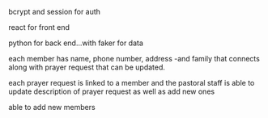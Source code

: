 bcrypt and session for auth

react for front end

python for back end...with faker for data

each member has name, phone number, address 
    -and family that connects along with prayer request that can be updated.

each prayer request is linked to a member and the pastoral staff is able to update description of prayer request as well as add new ones

able to add new members